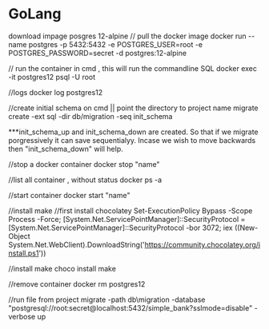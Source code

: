 # GoLang

download impage posgres 12-alpine // pull the docker image 
docker run --name postgres -p 5432:5432 -e POSTGRES_USER=root -e POSTGRES_PASSWORD=secret -d postgres:12-alpine

// run the container in cmd , this will run the commandline SQL
docker exec -it postgres12 psql -U root

//logs 
docker log postgres12

//create initial schema on cmd || point the directory to project name
migrate create -ext sql -dir db/migration -seq init_schema

***init_schema_up and init_schema_down are created. So that if we migrate porgressively it can save sequentialyy.
Incase we wish to move backwards then "init_schema_down" will help.

//stop a docker container 
docker stop "name"

//list all container , without status
docker ps -a

//start container
docker start "name"

//install make
//first install chocolatey
Set-ExecutionPolicy Bypass -Scope Process -Force; [System.Net.ServicePointManager]::SecurityProtocol = [System.Net.ServicePointManager]::SecurityProtocol -bor 3072; iex ((New-Object System.Net.WebClient).DownloadString('https://community.chocolatey.org/install.ps1'))

//install make
choco install make 

//remove container
docker rm postgres12

//run file from project
migrate -path db\migration -database "postgresql://root:secret@localhost:5432/simple_bank?sslmode=disable" -verbose up


